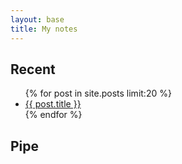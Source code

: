 ```yaml
---
layout: base
title: My notes
---
```


<article class="recent">
<h1>Recent</h1>
<ul>
{% for post in site.posts limit:20 %}
    <li><a href="{{ post.url }}">{{ post.title }}</a></li>
{% endfor %}
</ul>
</article>
<aside class="pipe">
<h1>Pipe</h1>
<ul id="pipe"></ul>
</aside>
